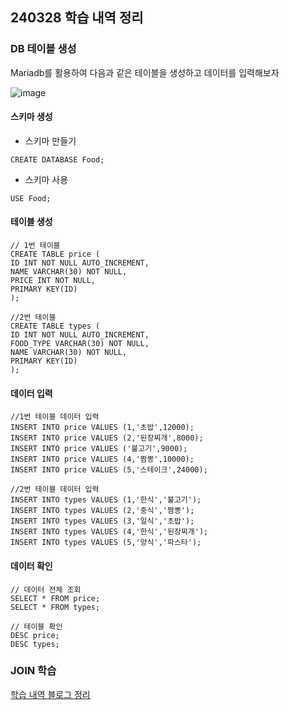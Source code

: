 ## 240328 학습 내역 정리
### DB 테이블 생성

Mariadb를 활용하여 다음과 같은 테이블을 생성하고 데이터를 입력해보자

![image](https://github.com/kimsunhoon/devcourse/assets/96249610/bc13236e-1cce-48cb-99f4-6b217cf85fa7)

#### 스키마 생성
- 스키마 만들기
```
CREATE DATABASE Food; 
```
- 스키마 사용
```
USE Food;
```

#### 테이블 생성
```
// 1번 테이블
CREATE TABLE price (
ID INT NOT NULL AUTO_INCREMENT,
NAME VARCHAR(30) NOT NULL,
PRICE INT NOT NULL,
PRIMARY KEY(ID)
);
```
```
//2번 테이블
CREATE TABLE types (
ID INT NOT NULL AUTO_INCREMENT,
FOOD_TYPE VARCHAR(30) NOT NULL,
NAME VARCHAR(30) NOT NULL,
PRIMARY KEY(ID)
);
```

#### 데이터 입력
```
//1번 테이블 데이터 입력
INSERT INTO price VALUES (1,'초밥',12000);
INSERT INTO price VALUES (2,'된장찌개',8000);
INSERT INTO price VALUES ('불고기',9000);
INSERT INTO price VALUES (4,'짬뽕',10000);
INSERT INTO price VALUES (5,'스테이크',24000);
```
```
//2번 테이블 데이터 입력
INSERT INTO types VALUES (1,'한식','불고기');
INSERT INTO types VALUES (2,'중식','짬뽕');
INSERT INTO types VALUES (3,'일식','초밥');
INSERT INTO types VALUES (4,'한식','된장찌개');
INSERT INTO types VALUES (5,'양식','파스타');
```
#### 데이터 확인
```
// 데이터 전체 조회
SELECT * FROM price;
SELECT * FROM types;
```
```
// 테이블 확인
DESC price;
DESC types;
```

### JOIN 학습
[학습 내역 블로그 정리](https://velog.io/@kimsunhoon/SQL-JOIN-%EC%A0%95%EB%A6%AC)
